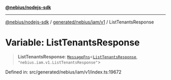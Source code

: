 [**@nebius/nodejs-sdk**](../../../../../README.md)

---

[@nebius/nodejs-sdk](../../../../../README.md) / [generated/nebius/iam/v1](../README.md) / ListTenantsResponse

# Variable: ListTenantsResponse

> **ListTenantsResponse**: [`MessageFns`](../../../../../runtime/protos/core/interfaces/MessageFns.md)\<[`ListTenantsResponse`](../interfaces/ListTenantsResponse.md), `"nebius.iam.v1.ListTenantsResponse"`\>

Defined in: src/generated/nebius/iam/v1/index.ts:19672
